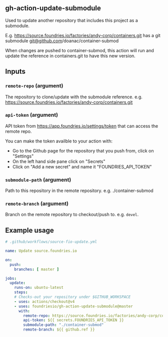 ## gh-action-update-submodule

Used to update another repository that includes this project as a submodule.

E.g.
https://source.foundries.io/factories/andy-corp/containers.git has a git
submodule git@github.com/doanac/container-submod

When changes are pushed to container-submod, this action will run and update
the reference in containers.git to have this new version.

## Inputs

### `remote-repo` (argument)
The repository to clone/update with the submodule reference.
e.g. https://source.foundries.io/factories/andy-corp/containers.git

### `api-token` (argument)
API token from https://app.foundries.io/settings/token that can access the
remote repo.

You can make the token availble to your action with:

  * Go to the Github page for the repository that you push from, click on "Settings"
  * On the left hand side pane click on "Secrets"
  * Click on "Add a new secret" and name it "FOUNDRIES_API_TOKEN"


### `submodule-path` (argument)
Path to this repository in the remote repository. e.g. ./container-submod

### `remote-branch` (argument)
Branch on the remote repository to checkout/push to. e.g. `devel`.

## Example usage
```yaml
# .github/workflows/source-fio-update.yml

name: Update source.foundries.io

on:
  push:
    branches: [ master ]

jobs:
  update:
    runs-on: ubuntu-latest
    steps:
    # Checks-out your repository under $GITHUB_WORKSPACE
    - uses: actions/checkout@v4
    - uses: foundriesio/gh-action-update-submodule@master
      with:
        remote-repo: https://source.foundries.io/factories/andy-corp/containers.git
        api-token: ${{ secrets.FOUNDRIES_API_TOKEN }}
        submodule-path: "./container-submod"
        remote-branch: ${{ github.ref }}
```
